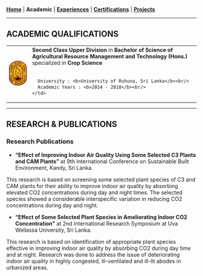 <!-- Global site tag (gtag.js) - Google Analytics -->
<script async src="https://www.googletagmanager.com/gtag/js?id=UA-69533863-12"></script>
<script>
  window.dataLayer = window.dataLayer || [];
  function gtag(){dataLayer.push(arguments);}
  gtag('js', new Date());

  gtag('config', 'UA-69533863-12');
</script>

[**Home**](../README.md) |
**Academic** |
[**Experiences**](./experiences.md) |
[**Certifications**](./certifications.md) |
[**Projects**](./projects.md)

---

## ACADEMIC QUALIFICATIONS

<table>
  <tr>
    <td><img src="../images/uor.png" width="125"></td>
    <td>
      <b>Second Class Upper Division</b> in <b>Bachelor of Science of Agricultural Resource Management and Technology (Hons.)</b>
      specialized in <b>Crop Science</b><br/><br/>

      University : <b>University of Ruhuna, Sri Lanka</b><br/>
      Academic Years : <b>2014 - 2018</b><br/>
    </td>
  </tr>
</table>

---

## RESEARCH & PUBLICATIONS

### Research Publications

- **“Effect of Improving Indoor Air Quality Using Some Selected C3 Plants and CAM Plants”** at 9th International Conference on Sustainable Built Environment, Kandy, Sri Lanka.

This research is based on screening some selected plant species of C3 and CAM plants for  their ability to improve indoor air quality by absorbing elevated CO2 concentrations during day and night times. The selected species showed a considerable interspecific variation in reducing CO2 concentrations during day and night.

- **“Effect of Some Selected Plant Species in Ameliorating Indoor CO2 Concentration”** at 2nd International Research Symposium at Uva Wellassa University, Sri Lanka.

This research is based on identification of appropriate plant species effective in improving indoor air quality by absorbing CO2 during day time and at night. Research was done to address the issue of deteriorating indoor air quality in highly congested, ill-ventilated and ill-lit abodes in urbanized areas.
